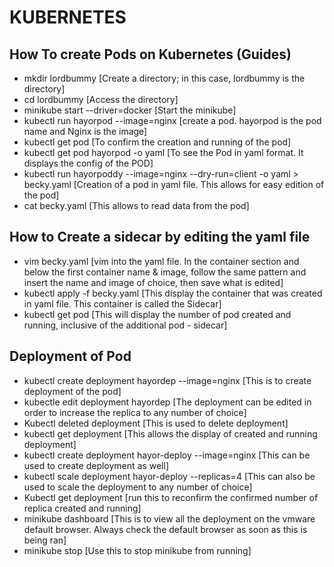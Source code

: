 # KUBERNETES
## How To create Pods on Kubernetes (Guides)
- mkdir lordbummy [Create a directory; in this case, lordbummy is the directory]
- cd lordbummy [Access the directory]
- minikube start --driver=docker [Start the minikube]
- kubectl run hayorpod --image=nginx [create a pod. hayorpod is the pod name and Nginx is the image]
- kubectl get pod [To confirm the creation and running of the pod]
- kubectl get pod hayorpod -o yaml [To see the Pod in yaml format. It displays the config of the POD]
- kubectl run hayorpoddy --image=nginx --dry-run=client -o yaml > becky.yaml [Creation of a pod in yaml file. This allows for easy edition of the pod]
- cat becky.yaml [This allows to read data from the pod]
## How to Create a sidecar by editing the yaml file
- vim becky.yaml [vim into the yaml file. In the container section and below the first container name & image, follow the same pattern and insert the name and image of choice, then save what is edited]
- kubectl apply -f becky.yaml [This display the container that was created in yaml file. This container is called the Sidecar]
- kubectl get pod [This will display the number of pod created and running, inclusive of the additional pod - sidecar]
## Deployment of Pod
- kubectl create deployment hayordep --image=nginx [This is to create deployment of the pod]
- kubectle edit deployment hayordep [The deployment can be edited in order to increase the replica to any number of choice]
- Kubectl deleted deployment [This is used to delete deployment]
- kubectl get deployment [This allows the display of created and running deployment]
- kubectl create deployment hayor-deploy --image=nginx  [This can be used to create deployment as well]
- kubectl scale deployment hayor-deploy --replicas=4 [This can also be used to scale the deployment to any number of choice]
- Kubectl get deployment [run this to reconfirm the confirmed number of replica created and running]
- minikube dashboard [This is to view all the deployment on the vmware default browser. Always check the default browser as soon as this is being ran]
- minikube stop [Use this to stop minikube from running]
